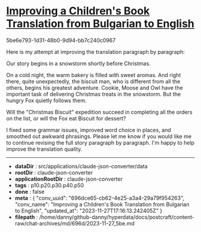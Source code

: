 # [Improving a Children's Book Translation from Bulgarian to English](https://claude.ai/chat/696dce65-cb62-4e25-a3a4-29a79f954263)

5be6e793-1d31-48b0-9d94-bb7c240c0967

Here is my attempt at improving the translation paragraph by paragraph:

Our story begins in a snowstorm shortly before Christmas. 

On a cold night, the warm bakery is filled with sweet aromas. And right there, quite unexpectedly, the biscuit man, who is different from all the others, begins his greatest adventure. Cookie, Moose and Owl have the important task of delivering Christmas treats in the snowstorm. But the hungry Fox quietly follows them.  

Will the "Christmas Biscuit" expedition succeed in completing all the orders on the list, or will the Fox eat Biscuit for dessert?

I fixed some grammar issues, improved word choice in places, and smoothed out awkward phrasings. Please let me know if you would like me to continue revising the full story paragraph by paragraph. I'm happy to help improve the translation quality.

---

* **dataDir** : src/applications/claude-json-converter/data
* **rootDir** : claude-json-converter
* **applicationRootDir** : claude-json-converter
* **tags** : p10.p20.p30.p40.p50
* **done** : false
* **meta** : {
  "conv_uuid": "696dce65-cb62-4e25-a3a4-29a79f954263",
  "conv_name": "Improving a Children's Book Translation from Bulgarian to English",
  "updated_at": "2023-11-27T17:16:13.242405Z"
}
* **filepath** : /home/danny/github-danny/hyperdata/docs/postcraft/content-raw/chat-archives/md/696d/2023-11-27_5be.md